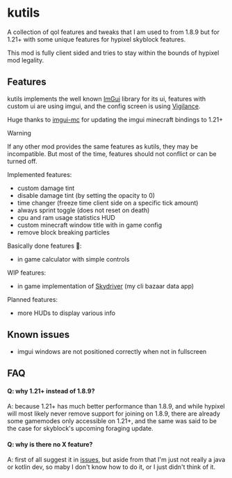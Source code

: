 # kutils

A collection of qol features
and tweaks that I am used to from 1.8.9 but for 1.21+
with some unique features for hypixel skyblock features.

This mod is fully client sided and tries to stay within the bounds of hypixel mod legality.

## Features

kutils implements the well known [ImGui](https://github.com/ocornut/imgui) library for its ui,
features with custom ui are using imgui, and the config screen is using [Vigilance](https://github.com/EssentialGG/Vigilance).

Huge thanks to [imgui-mc](https://github.com/AlignedCookie88/imgui-mc) for updating the imgui minecraft
bindings to 1.21+

> [!WARNING]
> If any other mod provides the same features as kutils, they may be incompatible.
> But most of the time, features should not conflict or can be turned off.

Implemented features:
- custom damage tint
- disable damage tint (by setting the opacity to 0)
- time changer (freeze time client side on a specific tick amount)
- always sprint toggle (does not reset on death)
- cpu and ram usage statistics HUD
- custom minecraft window title with in game config
- remove block breaking particles

Basically done features 🤷:
- in game calculator with simple controls

WIP features:
- in game implementation of [Skydriver](https://www.github.com/kociumba/Skydriver) (my cli bazaar data app)

Planned features:
- more HUDs to display various info

## Known issues

- imgui windows are not positioned correctly when not in fullscreen

## FAQ

#### Q: why 1.21+ instead of 1.8.9?
A: because 1.21+ has much better performance than 1.8.9, and while hypixel
will most likely never remove support for joining on 1.8.9, there are already
some gamemodes only accessible on 1.21+, and the same was said to be the case for 
skyblock's upcoming foraging update.

#### Q: why is there no X feature?
A: first of all suggest it in [issues](https://github.com/kociumba/kutils/issues),
but aside from that I'm just not really a java or kotlin dev, so maby I don't know how to do it,
or I just didn't think of it.